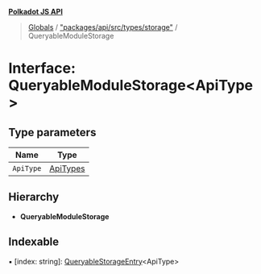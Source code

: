 **[Polkadot JS API](../README.md)**

> [Globals](../globals.md) / ["packages/api/src/types/storage"](../modules/_packages_api_src_types_storage_.md) / QueryableModuleStorage

# Interface: QueryableModuleStorage\<**ApiType**>

## Type parameters

Name | Type |
------ | ------ |
`ApiType` | [ApiTypes](../modules/_packages_api_src_types_base_.md#apitypes) |

## Hierarchy

* **QueryableModuleStorage**

## Indexable

▪ [index: string]: [QueryableStorageEntry](../modules/_packages_api_src_types_storage_.md#queryablestorageentry)\<ApiType>
